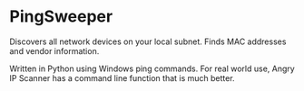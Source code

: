 # PingSweeper
Discovers all network devices on your local subnet. Finds MAC addresses and vendor information.

Written in Python using Windows  ping commands. For real world use, Angry IP Scanner has a command line function that is much better.
